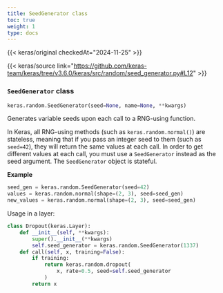 ```yaml
---
title: SeedGenerator class
toc: true
weight: 1
type: docs
---
```


{{< keras/original checkedAt="2024-11-25" >}}

{{< keras/source link="https://github.com/keras-team/keras/tree/v3.6.0/keras/src/random/seed_generator.py#L12" >}}

### `SeedGenerator` class

```python
keras.random.SeedGenerator(seed=None, name=None, **kwargs)
```

Generates variable seeds upon each call to a RNG-using function.

In Keras, all RNG-using methods (such as `keras.random.normal()`)
are stateless, meaning that if you pass an integer seed to them
(such as `seed=42`), they will return the same values at each call.
In order to get different values at each call, you must use a
`SeedGenerator` instead as the seed argument. The `SeedGenerator`
object is stateful.

**Example**

```python
seed_gen = keras.random.SeedGenerator(seed=42)
values = keras.random.normal(shape=(2, 3), seed=seed_gen)
new_values = keras.random.normal(shape=(2, 3), seed=seed_gen)
```

Usage in a layer:

```python
class Dropout(keras.Layer):
    def __init__(self, **kwargs):
        super().__init__(**kwargs)
        self.seed_generator = keras.random.SeedGenerator(1337)
    def call(self, x, training=False):
        if training:
            return keras.random.dropout(
                x, rate=0.5, seed=self.seed_generator
            )
        return x
```
